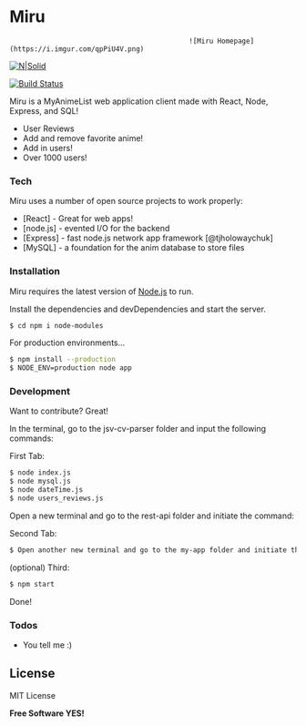 #                                                           Miru

                                                ![Miru Homepage](https://i.imgur.com/qpPiU4V.png)

[![N|Solid](https://cldup.com/dTxpPi9lDf.thumb.png)](https://nodesource.com/products/nsolid)

[![Build Status](https://travis-ci.org/joemccann/dillinger.svg?branch=master)](https://travis-ci.org/joemccann/dillinger)

Miru is a MyAnimeList web application client made with React, Node, Express, and SQL!

  - User Reviews
  - Add and remove favorite anime!
  - Add in users!
  - Over 1000 users!

### Tech

Miru uses a number of open source projects to work properly:

* [React] - Great for web apps!
* [node.js] - evented I/O for the backend
* [Express] - fast node.js network app framework [@tjholowaychuk]
* [MySQL] - a foundation for the anim database to store files


### Installation

Miru requires the latest version of [Node.js](https://nodejs.org/) to run.

Install the dependencies and devDependencies and start the server.

```sh
$ cd npm i node-modules
```

For production environments...

```sh
$ npm install --production
$ NODE_ENV=production node app
```

### Development

Want to contribute? Great!

In the terminal, go to the jsv-cv-parser folder and input the following commands:

First Tab:
```sh
$ node index.js
$ node mysql.js
$ node dateTime.js
$ node users_reviews.js
```

Open a new terminal and go to the rest-api folder and initiate the command:

Second Tab:
```sh
$ Open another new terminal and go to the my-app folder and initiate the command:
```
(optional) Third:
```sh
$ npm start
```


Done!




### Todos

 - You tell me :)

License
----

MIT License


**Free Software YES!**

